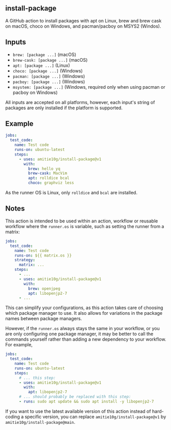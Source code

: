 ## install-package

A GitHub action to install packages with apt on Linux, brew and brew cask on macOS, choco on Windows, and pacman/pacboy on MSYS2 (Windos).

## Inputs
- `brew: [package ...]` (macOS)
- `brew-cask: [package ...]` (macOS)
- `apt: [package ...]` (Linux)
- `choco: [package ...]` (Windows)
- `pacman: [package ...]` (Windows)
- `pacboy: [package ...]` (Windows)
- `msystem: [package ...]` (Windows, required only when using pacman or pacboy on Windows)
  
All inputs are accepted on all platforms, however, each input's string of packages are only installed if the platform is supported.

## Example

```yaml
jobs:
  test_code:
    name: Test code
    runs-on: ubuntu-latest
    steps:
      - uses: amitie10g/install-package@v1
        with:
          brew: hello yq
          brew-cask: MacVim
          apt: rolldice bcal
          choco: graphviz less
```

As the runner OS is Linux, only `rolldice` and `bcal` are installed.

## Notes

This action is intended to be used within an action, workflow or reusable workflow where the `runner.os` is variable, such as setting the runner from a matrix:

```yaml
jobs:
  test_code:
    name: Test code
    runs-on: ${{ matrix.os }}
    strategy:
      matrix: ...
    steps:
      - ...
      - uses: amitie10g/install-package@v1
        with:
          brew: openjpeg
          apt: libopenjp2-7
      - ...
```

This can simplify your configurations, as this action takes care of choosing which package manager to use.
It also allows for variations in the package names between package managers.

However, if the `runner.os` always stays the same in your workflow, or you are only configuring one package manager, it may be better to call the commands yourself rather than adding a new dependency to your workflow.
For example,

```yaml
jobs:
  test_code:
    name: Test code
    runs-on: ubuntu-latest
    steps:
      # ... this step:
      - uses: amitie10g/install-package@v1
        with:
          apt: libopenjp2-7
      # ... should probably be replaced with this step:
      - runs: sudo apt update && sudo apt install -y libopenjp2-7
```

If you want to use the latest available version of this action instead
of hard-coding a specific version, you can replace
``amitie10g/install-package@v1`` by ``amitie10g/install-package@main``.
